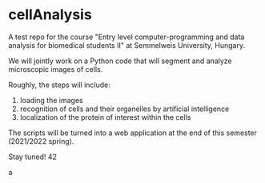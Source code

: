 # cellAnalysis
A test repo for the course "Entry level computer-programming and data analysis for biomedical students II" at Semmelweis University, Hungary.

We will jointly work on a Python code that will segment and analyze microscopic images of cells. 

Roughly, the steps will include:

1. loading the images
2. recognition of cells and their organelles by artificial intelligence
3. localization of the protein of interest within the cells

The scripts will be turned into a web application at the end of this semester (2021/2022 spring).

Stay tuned! 42

a
